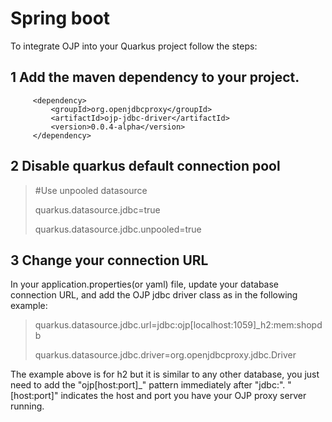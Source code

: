 # Spring boot

To integrate OJP into your Quarkus project follow the steps:

## 1 Add the maven dependency to your project.

         <dependency>
             <groupId>org.openjdbcproxy</groupId>
             <artifactId>ojp-jdbc-driver</artifactId>
             <version>0.0.4-alpha</version>
         </dependency>

## 2 Disable quarkus default connection pool
 
>  #Use unpooled datasource 
> 
> quarkus.datasource.jdbc=true
> 
> quarkus.datasource.jdbc.unpooled=true

## 3 Change your connection URL
In your application.properties(or yaml) file, update your database connection URL, and add the OJP jdbc driver class as in the following example:
>  quarkus.datasource.jdbc.url=jdbc:ojp[localhost:1059]_h2:mem:shopdb
> 
> quarkus.datasource.jdbc.driver=org.openjdbcproxy.jdbc.Driver

The example above is for h2 but it is similar to any other database, you just need to add the "ojp[host:port]_" pattern immediately after "jdbc:". "[host:port]" indicates the host and port you have your OJP proxy server running.